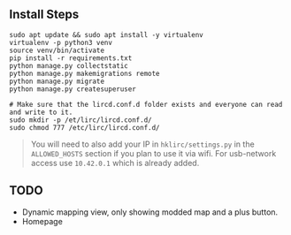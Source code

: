 ## Install Steps

```
sudo apt update && sudo apt install -y virtualenv
virtualenv -p python3 venv
source venv/bin/activate
pip install -r requirements.txt
python manage.py collectstatic
python manage.py makemigrations remote
python manage.py migrate
python manage.py createsuperuser

# Make sure that the lircd.conf.d folder exists and everyone can read and write to it.
sudo mkdir -p /et/lirc/lircd.conf.d/
sudo chmod 777 /etc/lirc/lircd.conf.d/
```
> You will need to also add your IP in `hklirc/settings.py` in the `ALLOWED_HOSTS` section if you plan to use it via wifi. For usb-network access use `10.42.0.1` which is already added.

## TODO
- Dynamic mapping view, only showing modded map and a plus button.
- Homepage